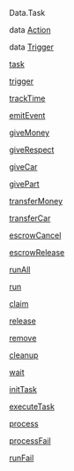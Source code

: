 Data.Task

data [Action](Data-Task.html#t:Action)

data [Trigger](Data-Task.html#t:Trigger)

[task](Data-Task.html#v:task)

[trigger](Data-Task.html#v:trigger)

[trackTime](Data-Task.html#v:trackTime)

[emitEvent](Data-Task.html#v:emitEvent)

[giveMoney](Data-Task.html#v:giveMoney)

[giveRespect](Data-Task.html#v:giveRespect)

[giveCar](Data-Task.html#v:giveCar)

[givePart](Data-Task.html#v:givePart)

[transferMoney](Data-Task.html#v:transferMoney)

[transferCar](Data-Task.html#v:transferCar)

[escrowCancel](Data-Task.html#v:escrowCancel)

[escrowRelease](Data-Task.html#v:escrowRelease)

[runAll](Data-Task.html#v:runAll)

[run](Data-Task.html#v:run)

[claim](Data-Task.html#v:claim)

[release](Data-Task.html#v:release)

[remove](Data-Task.html#v:remove)

[cleanup](Data-Task.html#v:cleanup)

[wait](Data-Task.html#v:wait)

[initTask](Data-Task.html#v:initTask)

[executeTask](Data-Task.html#v:executeTask)

[process](Data-Task.html#v:process)

[processFail](Data-Task.html#v:processFail)

[runFail](Data-Task.html#v:runFail)
